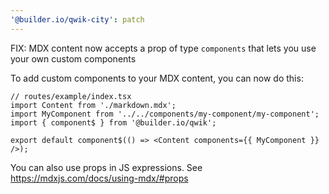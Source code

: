 ```yaml
---
'@builder.io/qwik-city': patch
---
```


FIX: MDX content now accepts a prop of type `components` that lets you use your own custom components

To add custom components to your MDX content, you can now do this:

```tsx
// routes/example/index.tsx
import Content from './markdown.mdx';
import MyComponent from '../../components/my-component/my-component';
import { component$ } from '@builder.io/qwik';

export default component$(() => <Content components={{ MyComponent }} />);
```

You can also use props in JS expressions. See https://mdxjs.com/docs/using-mdx/#props
